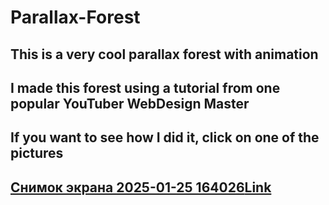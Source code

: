 # Parallax-Forest
## This is a very cool parallax forest with animation
## I made this forest using a tutorial from one popular YouTuber WebDesign Master
## If you want to see how I did it, click on one of the pictures
## [Снимок экрана 2025-01-25 164026](https://github.com/user-attachments/assets/5f1e8f12-d3b8-488f-a3a7-c10ff24931b0)[Link](https://glinskiarseni.github.io/Urus/)
